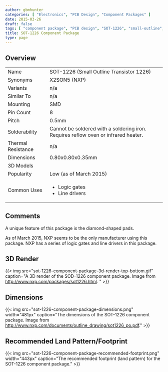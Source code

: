```yaml
---
author: gbmhunter
categories: [ "Electronics", "PCB Design", "Component Packages" ]
date: 2015-03-26
draft: false
tags: [ "component package", "PCB design", "SOT-1226", "small-outline", "transistor" ]
title: SOT-1226 Component Package
type: page
---
```


## Overview

<table>
<tbody >
<tr >
<td >Name</td>
<td >SOT-1226 (Small Outline Transistor 1226)</td>
</tr>
<tr >
<td >Synonyms</td>
<td>X2SON5 (NXP)</td>
</tr>
<tr >
<td >Variants</td>
<td >n/a
</td></tr><tr >
<td >Similar To</td>
<td >n/a</td>
</tr>
<tr >
<td >Mounting</td>
<td >SMD
</td></tr><tr >
<td >Pin Count
</td>
<td >8
</td></tr><tr >
<td >Pitch
</td>
<td >0.5mm
</td></tr><tr >
<td >Solderability
</td>
<td >Cannot be soldered with a soldering iron. Requires reflow oven or infrared heater.
</td></tr><tr >
<td >Thermal Resistance
</td>
<td >n/a
</td></tr><tr >
<td >Dimensions
</td>
<td >0.80x0.80x0.35mm
</td></tr><tr >
<td >3D Models
</td>
<td > 
</td></tr><tr >
<td >Popularity
</td>
<td >Low (as of March 2015)
</td></tr><tr >
<td >Common Uses
</td>
<td >
  <ul>
    <li>Logic gates</li>
    <li>Line drivers</li>
  </ul>
</td>
</tr>
</tbody>
</table>

## Comments

A unique feature of this package is the diamond-shaped pads.

As of March 2015, NXP seems to be the only manufacturer using this package. NXP has a series of logic gates and line drivers in this package.

## 3D Render

{{< img src="sot-1226-component-package-3d-render-top-bottom.gif" caption="A 3D render of the SOD-1226 component package. Image from http://www.nxp.com/packages/sot1226.html. "  >}}

## Dimensions

{{< img src="sot-1226-component-package-dimensions.png" width="481px" caption="The dimensions of the SOT-1226 component package. Image from http://www.nxp.com/documents/outline_drawing/sot1226_po.pdf."  >}}

## Recommended Land Pattern/Footprint

{{< img src="sot-1226-component-package-recommended-footprint.png" width="443px" caption="The recommended footprint (land pattern) for the SOT-1226 component package."  >}}
